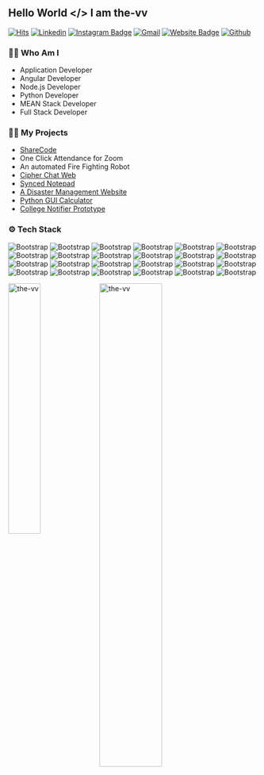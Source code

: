 ## Hello World </> I am the-vv

[![Hits](https://hits.seeyoufarm.com/api/count/incr/badge.svg?url=https%3A%2F%2Fgithub.com%2Fthe-vv%2Fthe-vv&count_bg=%2379C83D&title_bg=%23555555&icon=&icon_color=%23E7E7E7&title=Profile+Views&edge_flat=false)](https://hits.seeyoufarm.com)
[![Linkedin](https://img.shields.io/badge/-LinkedIn-blue?style=flat&logo=Linkedin&logoColor=white)](https://www.linkedin.com/in/thevv01/)
[![Instagram Badge](https://img.shields.io/badge/-Instagram-purple?logo=instagram&logoColor=white&link=https://instagram.com/_the_vv_/)](https://www.instagram.com/_the_vv_)
[![Gmail](https://img.shields.io/badge/-Gmail-c14438?style=flat&logo=Gmail&logoColor=white)](mailto:vishnuvinod2772001@gmail.com)
[![Website Badge](https://img.shields.io/badge/-Website-c14438?style=flat&logo=Google-Chrome&logoColor=white&link=https://the-vv.github.io)](https://the-vv.github.io)
[![Github](https://img.shields.io/github/followers/the-vv?label=Follow&style=social)](https://github.com/the-vv)

### 🤷‍♂️ Who Am I
- Application Developer
- Angular Developer
- Node.js Developer
- Python Developer
- MEAN Stack Developer
- Full Stack Developer

### 🧑‍💻 My Projects
 - [ShareCode]([https://cipherchatapp.herokuapp.com/](https://sharecodeapp.onrender.com/) "ShareCode")
 - One Click Attendance for Zoom
 - An automated Fire Fighting Robot
 - [Cipher Chat Web](https://cipherchatapp.herokuapp.com/ "Cipher Chat")
 - [Synced Notepad](https://syncednotepad.web.app/ "Notepad")
 - [A Disaster Management Website](https://santhigiridm.web.app/ "Santhigiri Disaster Management")
 - [Python GUI Calculator](https://github.com/the-vv/Daily-Tools-with-PythonGUI "Python Daily Tools GUI")
 - [College Notifier Prototype](https://collegenotifier.000webhostapp.com/ "College Notifier")



### ⚙️ Tech Stack

![Bootstrap](https://img.shields.io/badge/-typescript-05122A?style=for-the-badge&logo=typescript&color=353535) ![Bootstrap](https://img.shields.io/badge/-javascript-05122A?style=for-the-badge&logo=javascript&color=353535) ![Bootstrap](https://img.shields.io/badge/-angular-05122A?style=for-the-badge&logo=angular&color=353535) ![Bootstrap](https://img.shields.io/badge/-MongoDB-05122A?style=for-the-badge&logo=MongoDB&color=353535) ![Bootstrap](https://img.shields.io/badge/-docker-05122A?style=for-the-badge&logo=docker&color=353535) ![Bootstrap](https://img.shields.io/badge/-sass-05122A?style=for-the-badge&logo=sass&color=353535) ![Bootstrap](https://img.shields.io/badge/-node.js-05122A?style=for-the-badge&logo=node.js&color=353535) ![Bootstrap](https://img.shields.io/badge/-python-05122A?style=for-the-badge&logo=python&color=353535) ![Bootstrap](https://img.shields.io/badge/-ionic-05122A?style=for-the-badge&logo=ionic&color=353535) ![Bootstrap](https://img.shields.io/badge/-Arduino-05122A?style=for-the-badge&logo=Arduino&color=353535) ![Bootstrap](https://img.shields.io/badge/-c-05122A?style=for-the-badge&logo=c&color=353535) ![Bootstrap](https://img.shields.io/badge/-embedded%20systems-05122A?style=for-the-badge&logo=embedded-systems&color=353535) ![Bootstrap](https://img.shields.io/badge/-php-05122A?style=for-the-badge&logo=php&color=353535) ![Bootstrap](https://img.shields.io/badge/-git-05122A?style=for-the-badge&logo=git&color=353535) ![Bootstrap](https://img.shields.io/badge/-firebase-05122A?style=for-the-badge&logo=firebase&color=353535) ![Bootstrap](https://img.shields.io/badge/-IOT-05122A?style=for-the-badge&logo=IOT&color=353535) ![Bootstrap](https://img.shields.io/badge/-raspberry%20pi-05122A?style=for-the-badge&logo=raspberry-pi&color=353535) ![Bootstrap](https://img.shields.io/badge/-android-05122A?style=for-the-badge&logo=android&color=353535) ![Bootstrap](https://img.shields.io/badge/-html-05122A?style=for-the-badge&logo=html&color=353535) ![Bootstrap](https://img.shields.io/badge/-bootstrap-05122A?style=for-the-badge&logo=bootstrap&color=353535) ![Bootstrap](https://img.shields.io/badge/-tailwindcss-05122A?style=for-the-badge&logo=tailwindcss&color=353535) ![Bootstrap](https://img.shields.io/badge/-express-05122A?style=for-the-badge&logo=express&color=353535) ![Bootstrap](https://img.shields.io/badge/-mysql-05122A?style=for-the-badge&logo=mysql&color=353535) ![Bootstrap](https://img.shields.io/badge/-opencv-05122A?style=for-the-badge&logo=opencv&color=353535)

<div>
  <img width="36%" align="left" src="https://github-readme-stats.vercel.app/api/top-langs?username=the-vv&show_icons=true&locale=en&layout=compact&theme=dark" alt="the-vv" />
  <img width="50%"  src="https://github-readme-streak-stats.herokuapp.com/?user=the-vv&theme=dark" alt="the-vv" />
</div>
